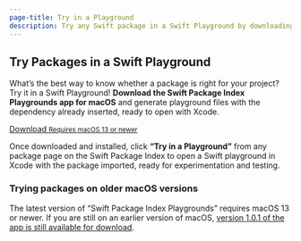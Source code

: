 ```yaml
---
page-title: Try in a Playground
description: Try any Swift package in a Swift Playground by downloading the Swift Package Index Playgrounds app for macOS.
---
```


## Try Packages in a Swift Playground

What’s the best way to know whether a package is right for your project? Try it in a Swift Playground! **Download the Swift Package Index Playgrounds app for macOS** and generate playground files with the dependency already inserted, ready to open with Xcode.

<a class="download" href="https://spi-playgrounds-updates.swiftpackageindex.com/SPI-Playgrounds.app.zip">
  Download
  <small>Requires macOS 13 or newer</small>
</a>

Once downloaded and installed, click **“Try in a Playground”** from any package page on the Swift Package Index to open a Swift playground in Xcode with the package imported, ready for experimentation and testing.

### Trying packages on older macOS versions

The latest version of “Swift Package Index Playgrounds” requires macOS 13 or newer. If you are still on an earlier version of macOS, <a href="https://spi-playgrounds-updates.swiftpackageindex.com/releases/SPI-Playgrounds-1.0.1.app.zip">version 1.0.1 of the app is still available for download</a>.
